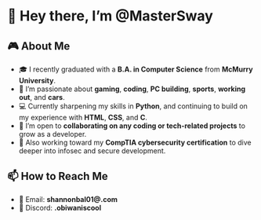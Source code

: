 # 👋 Hey there, I’m @MasterSway

## 🎮 About Me
- 🎓 I recently graduated with a **B.A. in Computer Science** from **McMurry University**.
- 🧠 I’m passionate about **gaming**, **coding**, **PC building**, **sports**, **working out**, and **cars**.
- 💻 Currently sharpening my skills in **Python**, and continuing to build on my experience with **HTML**, **CSS**, and **C**.
- 🤝 I’m open to **collaborating on any coding or tech-related projects** to grow as a developer.
- 🔐 Also working toward my **CompTIA cybersecurity certification** to dive deeper into infosec and secure development.

## 📫 How to Reach Me
- 📧 Email: **shannonbal01@.com**
- 💬 Discord: **.obiwaniscool**

<!---
MasterSway/MasterSway is a ✨ special ✨ repository because its `README.md` (this file) appears on your GitHub profile.
You can click the Preview link to take a look at your changes.
--->

